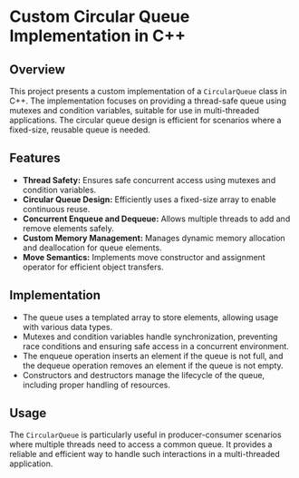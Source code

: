 # Custom Circular Queue Implementation in C++

## Overview
This project presents a custom implementation of a `CircularQueue` class in C++. The implementation focuses on providing a thread-safe queue using mutexes and condition variables, suitable for use in multi-threaded applications. The circular queue design is efficient for scenarios where a fixed-size, reusable queue is needed.

## Features
- **Thread Safety:** Ensures safe concurrent access using mutexes and condition variables.
- **Circular Queue Design:** Efficiently uses a fixed-size array to enable continuous reuse.
- **Concurrent Enqueue and Dequeue:** Allows multiple threads to add and remove elements safely.
- **Custom Memory Management:** Manages dynamic memory allocation and deallocation for queue elements.
- **Move Semantics:** Implements move constructor and assignment operator for efficient object transfers.

## Implementation
- The queue uses a templated array to store elements, allowing usage with various data types.
- Mutexes and condition variables handle synchronization, preventing race conditions and ensuring safe access in a concurrent environment.
- The enqueue operation inserts an element if the queue is not full, and the dequeue operation removes an element if the queue is not empty.
- Constructors and destructors manage the lifecycle of the queue, including proper handling of resources.

## Usage
The `CircularQueue` is particularly useful in producer-consumer scenarios where multiple threads need to access a common queue. It provides a reliable and efficient way to handle such interactions in a multi-threaded application.
